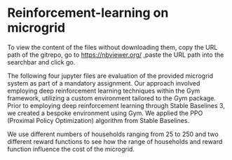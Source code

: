 
# Reinforcement-learning on microgrid

To view the content of the files without downloading them, copy the URL path of the gitrepo, go to https://nbviewer.org/ ,paste the URL path into the searchbar  and click go.

The following four jupyter files are evaluation of the provided microgrid system as part of
a mandatory assignment. Our approach involved employing deep reinforcement learning techniques within the Gym framework, utilizing a custom environment tailored to the Gym package. Prior to employing deep reinforcement learning through Stable Baselines 3, we created a bespoke environment using Gym. We applied the PPO (Proximal Policy Optimization) algorithm from Stable Baselines.

We use different numbers of households ranging from 25 to 250 and two different reward functions to see how the range of households and reward function influence the cost of the microgrid.  
